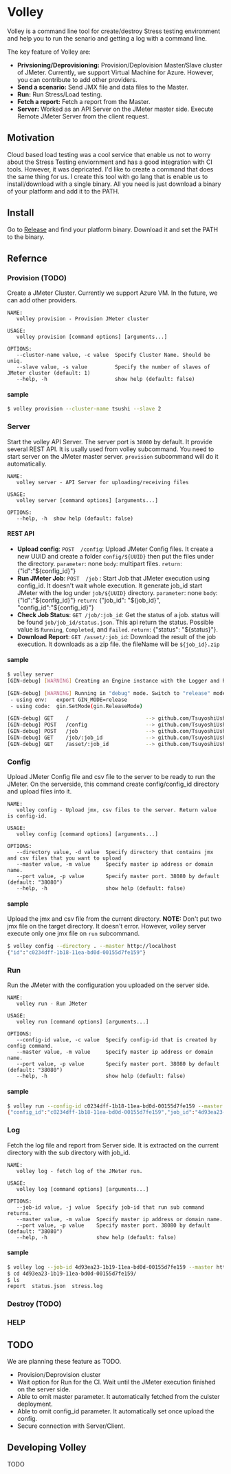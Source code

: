 # Volley
Volley is a command line tool for create/destroy Stress testing environment and help you to run the senario and getting a log with a command line. 

The key feature of Volley are: 

* **Privsioning/Deprovisioning:** Provision/Deplovision Master/Slave cluster of JMeter. Currently, we support Virtual Machine for Azure. However, you can contribute to add other providers. 
* **Send a scenario:** Send JMX file and data files to the Master.
* **Run:** Run Stress/Load testing.
* **Fetch a report:** Fetch a report from the Master. 
* **Server:** Worked as an API Server on the JMeter master side. Execute Remote JMeter Server from the client request. 

## Motivation 
Cloud based load testing was a cool service that enable us not to worry about the Stress Testing enviornment and has a good integration with CI tools. However, it was depricated. I'd like to create a command that does the same thing for us. I create this tool with go lang that is enable us to 
install/download with a single binary. All you need is just download a binary of your platform and add it to the PATH.

## Install

Go to [Release](https://github.com/TsuyoshiUshio/volley/releases) and find your platform binary. Download it and set the PATH to the binary.

## Refernce

### Provision (TODO)
Create a JMeter Cluster. Currently we support Azure VM. In the future, we can add other providers. 

```
NAME:
   volley provision - Provision JMeter cluster

USAGE:
   volley provision [command options] [arguments...]

OPTIONS:
   --cluster-name value, -c value  Specify Cluster Name. Should be uniq.
   --slave value, -s value         Specify the number of slaves of JMeter cluster (default: 1)
   --help, -h                      show help (default: false)
```
#### sample

```bash
$ volley provision --cluster-name tsushi --slave 2
```

### Server
Start the volley API Server. The server port is `38080` by default. It provide several REST API. It is usally used from volley subcommand. 
You need to start server on the JMeter master server. `provision` subcommand will do it automatically.

```
NAME:
   volley server - API Server for uploading/receiving files

USAGE:
   volley server [command options] [arguments...]

OPTIONS:
   --help, -h  show help (default: false)

```

#### REST API

* **Upload config**: `POST  /config`: Upload JMeter Config files. It create a new UUID and create a folder `config/${UUID}` then put the files under the directory.  `parameter`: none `body`: multipart files. `return`: {"id":"${config_id}"}
* **Run JMeter Job**: `POST  /job` : Start Job that JMeter execution using config_id. It doesn't wait whole execution. It generate job_id start JMeter with the log under `job/${UUID}` directory.  `parameter`: none `body`: {"id":"${config_id}"} `return`:  {"job_id": "${job_id}", "config_id":"${config_id}"}
* **Check Job Status**: `GET /job/:job_id`: Get the status of a job. status will be found `job/job_id/status.json`. This api return the status. Possible value is `Running`, `Completed`, and `Failed`. `return`: {"status": "${status}"}.
* **Download Report**: `GET /asset/:job_id`: Download the result of the job execution. It downloads as a zip file. the fileName will be `${job_id}.zip`

#### sample

```bash
$ volley server
[GIN-debug] [WARNING] Creating an Engine instance with the Logger and Recovery middleware already attached.

[GIN-debug] [WARNING] Running in "debug" mode. Switch to "release" mode in production.
 - using env:   export GIN_MODE=release
 - using code:  gin.SetMode(gin.ReleaseMode)

[GIN-debug] GET    /                         --> github.com/TsuyoshiUshio/volley/pkg/command.(*ServerCommand).Start.func1 (3 handlers)
[GIN-debug] POST   /config                   --> github.com/TsuyoshiUshio/volley/pkg/controller.CreateNewConfig (3 handlers)
[GIN-debug] POST   /job                      --> github.com/TsuyoshiUshio/volley/pkg/controller.Start (3 handlers)
[GIN-debug] GET    /job/:job_id              --> github.com/TsuyoshiUshio/volley/pkg/controller.StatusCheck (3 handlers)
[GIN-debug] GET    /asset/:job_id            --> github.com/TsuyoshiUshio/volley/pkg/controller.Download (3 handlers)
```

### Config
Upload JMeter Config file and csv file to the server to be ready to run the JMeter. On the serverside, this command create config/config_id directory and upload files into it. 

```
NAME:
   volley config - Upload jmx, csv files to the server. Return value is config-id.

USAGE:
   volley config [command options] [arguments...]

OPTIONS:
   --directory value, -d value  Specify directory that contains jmx and csv files that you want to upload
   --master value, -m value     Specify master ip address or domain name.
   --port value, -p value       Specify master port. 38080 by default (default: "38080")
   --help, -h                   show help (default: false)
```

#### sample
Upload the jmx and csv file from the current directory. 
**NOTE:** Don't put two jmx file on the target directory. It doesn't error. However, volley server execute only one jmx file on `run` subcommand. 

```bash
$ volley config --directory . --master http://localhost 
{"id":"c0234dff-1b18-11ea-bd0d-00155d7fe159"}
```

### Run
Run the JMeter with the configuration you uploaded on the server side. 

```
NAME:
   volley run - Run JMeter

USAGE:
   volley run [command options] [arguments...]

OPTIONS:
   --config-id value, -c value  Specify config-id that is created by config command.
   --master value, -m value     Specify master ip address or domain name.
   --port value, -p value       Specify master port. 38080 by default (default: "38080")
   --help, -h                   show help (default: false)
```

#### sample

```bash
$ volley run --config-id c0234dff-1b18-11ea-bd0d-00155d7fe159 --master http://localhost 
{"config_id":"c0234dff-1b18-11ea-bd0d-00155d7fe159","job_id":"4d93ea23-1b19-11ea-bd0d-00155d7fe159"}
```

### Log
Fetch the log file and report from Server side. It is extracted on the current directory with the sub directory with job_id. 

```
NAME:
   volley log - fetch log of the JMeter run.

USAGE:
   volley log [command options] [arguments...]

OPTIONS:
   --job-id value, -j value  Specify job-id that run sub command returns.
   --master value, -m value  Specify master ip address or domain name.
   --port value, -p value    Specify master port. 38080 by default (default: "38080")
   --help, -h                show help (default: false)
```

#### sample

```bash
$ volley log --job-id 4d93ea23-1b19-11ea-bd0d-00155d7fe159 --master http://localhost 
$ cd 4d93ea23-1b19-11ea-bd0d-00155d7fe159/
$ ls
report  status.json  stress.log
```

### Destroy (TODO)

### HELP

## TODO 

We are planning these feature as TODO.

* Provision/Deprovision cluster
* Wait option for Run for the CI. Wait until the JMeter execution finished on the server side. 
* Able to omit master parameter. It automatically fetched from the culster deployment. 
* Able to omit config_id parameter. It automatically set once upload the config. 
* Secure connection with Server/Client.

## Developing Volley

TODO